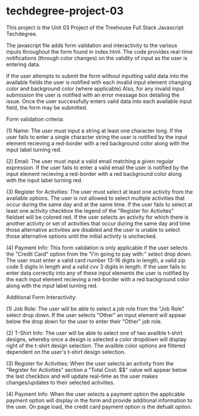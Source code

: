 # techdegree-project-03

This project is the Unit 03 Project of the Treehouse Full Stack Javascript Techdegree.

The javascript file adds form validation and interactivity to the various inputs throughout
the form found in index.html. The code provides real-time notifications (through color changes) on the validity of
input as the user is entering data.

If the user attempts to submit the form without inputting valid data into the available fields
the user is notified with each invalid input element changing color and background color (where applicable).Also, for any invalid input submission the user is notified with an error message box detailing the issue. Once the user successfully enters valid data into each available input field, the form may be submitted.

Form validation criteria:
    
   (1) Name: The user must input a string at least one character long. If the user fails to enter a single character string the user is notified by the input element recieving a red-border with a red background color along with the input label turning red.
    
   (2) Email: The user must input a valid email matching a given regular expression. If the user fails to enter a valid email the user is notified by the input element recieving a red-border with a red background color along with the input label turning red.
    
   (3) Register for Activities: The user must select at least one activity from the available options. The user is not allowed to select multiple activities that occur during the same day and at the same time. If the user fails to select at least one activity checkbox the legend of the "Register for Activites" fieldset will be colored red. If the user selects an activity for which there is another activity or set of activities that occur during the same day and time those alternative activities are disabled and the user is unable to select those alternative options until the initial activity is unchecked.
    
   (4) Payment Info: This form validation is only applicable if the user selects the "Credit Card" option from the "I'm going to pay with:" select drop down. The user must enter a valid card number 13-16 digits in length, a valid zip code 5 digits in length and a valid cvv 3 digits in length. If the user fails to enter data correctly into any of these input elements the user is notified by the each input element recieving a red-border with a red background color along with the input label turning red.


Additional Form Interactivity:
   
   (1) Job Role: The user will be able to select a job role from the "Job Role" select drop down. If the user selects "Other" an input element will appear below the drop down for the user to enter their "Other" job role.
    
   (2) T-Shirt Info: The user will be able to select one of two availble t-shirt designs, whereby once a design is selected a color dropdown will display right of the t-shirt design selection. The availble color options are filtered dependent on the user's t-shirt design selection.
    
   (3) Register for Activities: When the user selects an activity from the "Register for Activities" section a "Total Cost: $$" value will appear below the last checkbox and will update real-time as the user makes changes/updates to their selected activities.
    
   (4) Payment Info: When the user selects a payment option the applicable payment option will display in the form and provide additional information to the user. On page load, the credit card payment option is the defualt option. 
    
    
    
